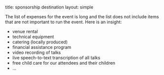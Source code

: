 title: sponsorship destination
layout: simple

The list of expenses for the event is long and the list does not include items that are not important to run the event. Here is an insight:

 * venue rental
 * technical equipment
 * catering (locally produced)
 * financial assistance program
 * video recording of talks
 * live speech-to-text transcription of all talks
 * free child care for our attendees and their children
 * ...

